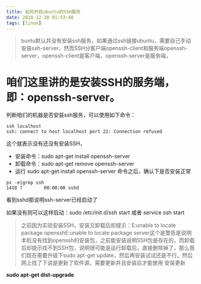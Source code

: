 ```yaml
---
title: 如何开启ubuntu的SSH服务
date: 2018-12-30 01:53:48
tags: [linux]
---
```



> buntu默认并没有安装ssh服务，如果通过ssh链接ubuntu，需要自己手动安装ssh-server，然而SSH分客户端openssh-client和服务端openssh-server，openssh-client是客户端，openssh-server是服务端，

# 咱们这里讲的是安装SSH的服务端，即：openssh-server。

判断咱们的机器是否安装ssh服务，可以使用如下命令：

```
ssh localhost
ssh: connect to host localhost port 22: Connection refused
```

这个就表示没有还没有安装SSH，

+ 安装命令：sudo apt-get install openssh-server
+ 卸载命令：sudo apt-get remove openssh-server
+ 运行 sudo apt-get install openssh-server 命令之后，确认下是否安装正常

```
ps -e|grep ssh  
1418 ?        00:00:00 sshd 
```

看到sshd那说明ssh-server已经启动了

如果没有则可以这样启动：sudo /etc/init.d/ssh start 或者 service ssh start

>之前因为实验安装SSH，安装又卸载后却提示：E:unable to locate package opensshE:unable to locate package server这个是警告是说明本机没有找到openssh的安装包，之前能安装说明SSH包是存在的，而卸载后却提示找不到SSH包，说明很可能是运行卸载后，直接删除掉了，那么我们现在需要升级下sudo apt-get update，然后再安装试试还是不行。然后网上找了下说是更新了软件源，需要更新并且安装后才能使用 安装更新

**sudo apt-get dist-upgrade**